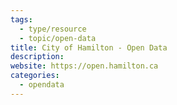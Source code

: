 ```yaml
---
tags:
  - type/resource
  - topic/open-data
title: City of Hamilton - Open Data
description: 
website: https://open.hamilton.ca
categories:
  - opendata
---
```

